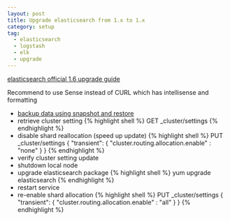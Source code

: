 ```yaml
---
layout: post
title: Upgrade elasticsearch from 1.x to 1.x
category: setup
tag:
  - elasticsearch
  - logstash
  - elk
  - upgrade
---
```


[elasticsearch official 1.6 upgrade guide](https://www.elastic.co/guide/en/elasticsearch/reference/1.6/setup-repositories.html)

Recommend to use Sense instead of CURL which has intellisense and formatting

* [backup data using snapshot and restore](https://www.elastic.co/guide/en/elasticsearch/reference/current/modules-snapshots.html)
* retrieve cluster setting
{% highlight shell %}
GET _cluster/settings
{% endhighlight %}
* disable shard reallocation (speed up update)
{% highlight shell %}
PUT _cluster/settings
{
    "transient": {
        "cluster.routing.allocation.enable" : "none"
    }
}
{% endhighlight %}
* verify cluster setting update
* shutdown local node
* upgrade elasticsearch package
{% highlight shell %}
yum upgrade elasticsearch
{% endhighlight %}
* restart service
* re-enable shard allocation
{% highlight shell %}
PUT _cluster/settings
{
    "transient": {
        "cluster.routing.allocation.enable" : "all"
    }
}
{% endhighlight %}